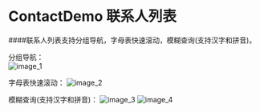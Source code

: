 # ContactDemo 联系人列表

####联系人列表支持分组导航，字母表快速滚动，模糊查询(支持汉字和拼音)。

分组导航：  
![image_1](https://github.com/yuqirong/ContactDemo/blob/master/screenshots/MI_20150816_114712.png)

字母表快速滚动：
![image_2](https://github.com/yuqirong/ContactDemo/blob/master/screenshots/MI_20150816_115240.png)

模糊查询(支持汉字和拼音)：
![image_3](https://github.com/yuqirong/ContactDemo/blob/master/screenshots/MI_20150816_114752.png)  ![image_4](https://github.com/yuqirong/ContactDemo/blob/master/screenshots/MI_20150816_114821.png)
